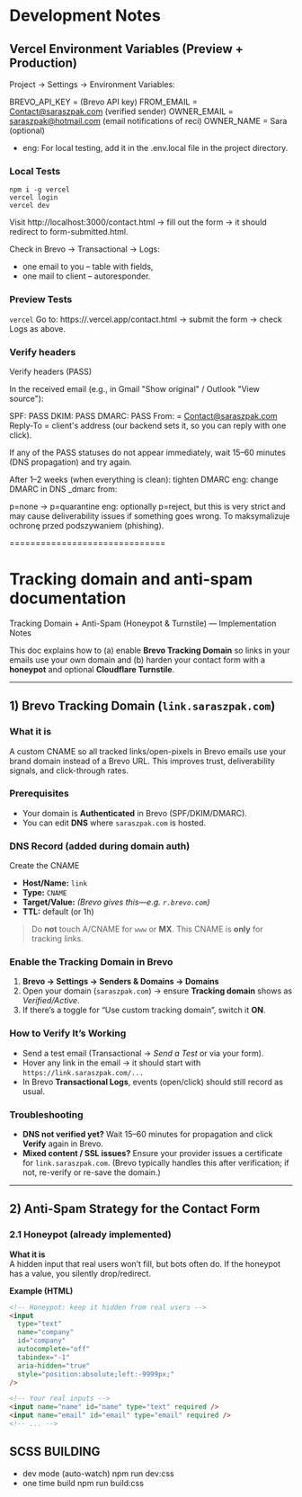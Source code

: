 # Development Notes

## Vercel Environment Variables (Preview + Production)

Project -> Settings -> Environment Variables:

BREVO_API_KEY = (Brevo API key)
FROM_EMAIL = Contact@saraszpak.com (verified sender)
OWNER_EMAIL = saraszpak@hotmail.com (email notifications of reci)
OWNER_NAME = Sara (optional)

- eng: For local testing, add it in the .env.local file in the project directory.

### Local Tests

```
npm i -g vercel
vercel login
vercel dev
```

Visit http://localhost:3000/contact.html -> fill out the form -> it should redirect to form-submitted.html.

Check in Brevo -> Transactional -> Logs:

- one email to you – table with fields,
- one mail to client – autoresponder.

### Preview Tests

`vercel`
Go to: https://<your-project>.vercel.app/contact.html -> submit the form -> check Logs as above.

### Verify headers

Verify headers (PASS)

In the received email (e.g., in Gmail "Show original" / Outlook "View source"):

SPF: PASS
DKIM: PASS
DMARC: PASS
From: = Contact@saraszpak.com
Reply-To = client's address (our backend sets it, so you can reply with one click).

If any of the PASS statuses do not appear immediately, wait 15–60 minutes (DNS propagation) and try again.

After 1–2 weeks (when everything is clean): tighten DMARC
eng: change DMARC in DNS \_dmarc from:

p=none -> p=quarantine
eng: optionally p=reject, but this is very strict and may cause deliverability issues if something goes wrong.
To maksymalizuje ochronę przed podszywaniem (phishing).

==============================

# Tracking domain and anti-spam documentation

Tracking Domain + Anti-Spam (Honeypot & Turnstile) — Implementation Notes

This doc explains how to (a) enable **Brevo Tracking Domain** so links in your emails use your own domain and (b) harden your contact form with a **honeypot** and optional **Cloudflare Turnstile**.

---

## 1) Brevo Tracking Domain (`link.saraszpak.com`)

### What it is

A custom CNAME so all tracked links/open-pixels in Brevo emails use your brand domain instead of a Brevo URL. This improves trust, deliverability signals, and click-through rates.

### Prerequisites

- Your domain is **Authenticated** in Brevo (SPF/DKIM/DMARC).
- You can edit **DNS** where `saraszpak.com` is hosted.

### DNS Record (added during domain auth)

Create the CNAME

- **Host/Name:** `link`
- **Type:** `CNAME`
- **Target/Value:** _(Brevo gives this—e.g. `r.brevo.com`)_
- **TTL:** default (or 1h)

> Do **not** touch A/CNAME for `www` or **MX**. This CNAME is **only** for tracking links.

### Enable the Tracking Domain in Brevo

1. **Brevo → Settings → Senders & Domains → Domains**
2. Open your domain (`saraszpak.com`) → ensure **Tracking domain** shows as _Verified/Active_.
3. If there’s a toggle for “Use custom tracking domain”, switch it **ON**.

### How to Verify It’s Working

- Send a test email (Transactional → _Send a Test_ or via your form).
- Hover any link in the email → it should start with `https://link.saraszpak.com/...`
- In Brevo **Transactional Logs**, events (open/click) should still record as usual.

### Troubleshooting

- **DNS not verified yet?** Wait 15–60 minutes for propagation and click **Verify** again in Brevo.
- **Mixed content / SSL issues?** Ensure your provider issues a certificate for `link.saraszpak.com`. (Brevo typically handles this after verification; if not, re-verify or re-save the domain.)

---

## 2) Anti-Spam Strategy for the Contact Form

### 2.1 Honeypot (already implemented)

**What it is**  
A hidden input that real users won’t fill, but bots often do. If the honeypot has a value, you silently drop/redirect.

**Example (HTML)**

```html
<!-- Honeypot: keep it hidden from real users -->
<input
  type="text"
  name="company"
  id="company"
  autocomplete="off"
  tabindex="-1"
  aria-hidden="true"
  style="position:absolute;left:-9999px;"
/>

<!-- Your real inputs -->
<input name="name" id="name" type="text" required />
<input name="email" id="email" type="email" required />
<!-- ... -->
```

## SCSS BUILDING

- dev mode (auto-watch)
  npm run dev:css
- one time build
  npm run build:css
